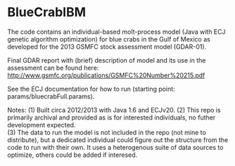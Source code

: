 # BlueCrabIBM
The code contains an individual-based molt-process model (Java with ECJ genetic algorithm optimization) for blue crabs in the Gulf of Mexico as developed for the 2013 GSMFC stock assessment model (GDAR-01).

Final GDAR report with (brief) description of model and its use in the assessment can be found here: http://www.gsmfc.org/publications/GSMFC%20Number%20215.pdf

See the ECJ documentation for how to run (starting point: params/bluecrabFull.params).

Notes: 
(1) Built circa 2012/2013 with Java 1.6 and ECJv20.
(2) This repo is primarily archival and provided as is for interested individuals, no futher development expected.  
(3) The data to run the model is not included in the repo (not mine to distribute), but a dedicated individual could figure out the structure from the code to run with their own.  It uses a heterogenous suite of data sources to optimize, others could be added if interesed. 
